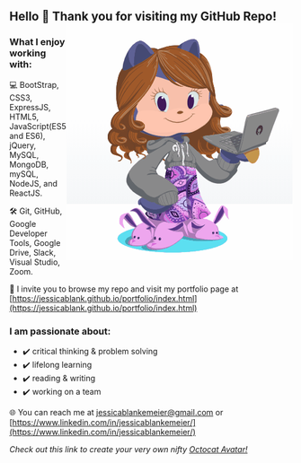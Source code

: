 ## Hello 👋 Thank you for visiting my GitHub Repo! <a><img align="right" src="https://github.com/jessicablank/jessicablank/blob/master/assets/OctoJessPlus.gif?raw=true"></a> 

### What I enjoy working with:
:computer: BootStrap, CSS3, ExpressJS, HTML5, JavaScript(ES5 and ES6), jQuery, MySQL, MongoDB, mySQL, NodeJS, and ReactJS.

:hammer_and_wrench: Git, GitHub, Google Developer Tools, Google Drive, Slack, Visual Studio, Zoom.

:notebook_with_decorative_cover: I invite you to browse my repo and visit my portfolio page at [https://jessicablank.github.io/portfolio/index.html](https://jessicablank.github.io/portfolio/index.html)

### I am passionate about:
- :heavy_check_mark: critical thinking & problem solving
- :heavy_check_mark: lifelong learning
- :heavy_check_mark: reading & writing
- :heavy_check_mark: working on a team

:globe_with_meridians: You can reach me at [jessicablankemeier@gmail.com](jessicablankemeier@gmail.com) or [https://www.linkedin.com/in/jessicablankemeier/](https://www.linkedin.com/in/jessicablankemeier/)

*Check out this link to create your very own nifty <a align="right">[Octocat Avatar!](https://myoctocat.com/build-your-octocat/)*
